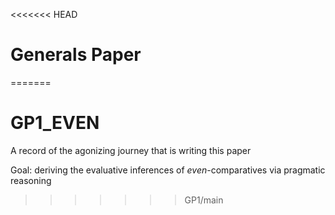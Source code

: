 <<<<<<< HEAD
# Generals Paper
=======
# GP1_EVEN
A record of the agonizing journey that is writing this paper

Goal: deriving the evaluative inferences of *even*-comparatives via pragmatic reasoning
>>>>>>> GP1/main
